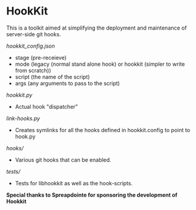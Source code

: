 HookKit
=======

This is a toolkit aimed at simplifying the deployment and maintenance of server-side git hooks.

_hookkit_config.json_
  * stage (pre-receieve)
  * mode (legacy (normal stand alone hook) or hookkit (simpler to write from scratch)) 
  * script (the name of the script)
  * args (any arguments to pass to the script)

_hookkit.py_
  * Actual hook "dispatcher"

_link-hooks.py_
  * Creates symlinks for all the hooks defined in hookkit.config to point to hook.py

_hooks/_
  * Various git hooks that can be enabled.

_tests/_
  * Tests for libhookkit as well as the hook-scripts.

**Special thanks to Spreapdointe for sponsoring the development of Hookkit**
